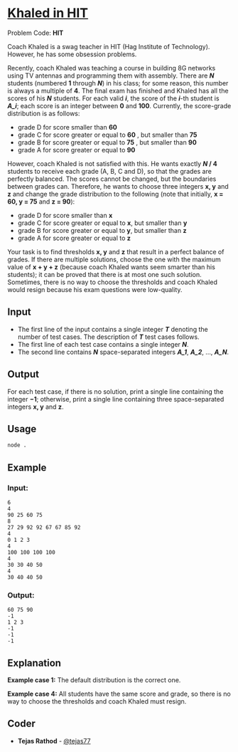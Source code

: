 
# [Khaled in HIT](https://www.codechef.com/problems/HIT)
Problem Code: **HIT**

Coach Khaled is a swag teacher in HIT (Hag Institute of Technology). However, he has some obsession problems.

Recently, coach Khaled was teaching a course in building 8G networks using TV antennas and programming them with assembly. There are **_N_**
students (numbered **1** through **_N_**) in his class; for some reason, this number is always a multiple of **4**. The final exam has finished and Khaled has all the scores of his **_N_** students. For each valid **_i_**, the score of the **_i_**-th student is **_A\_i_**; each score is an integer between **0** and **100**. Currently, the score-grade distribution is as follows:
- grade D for score smaller than **60**
- grade C for score greater or equal to **60**
, but smaller than **75**
- grade B for score greater or equal to **75**
, but smaller than **90**
- grade A for score greater or equal to **90**

However, coach Khaled is not satisfied with this. He wants exactly **_N_ / 4** students to receive each grade (A, B, C and D), so that the grades are perfectly balanced. The scores cannot be changed, but the boundaries between grades can. Therefore, he wants to choose three integers **x, y** and **z** and change the grade distribution to the following (note that initially, **x = 60, y = 75** and **z = 90**):
- grade D for score smaller than **x**
- grade C for score greater or equal to **x**, but smaller than **y**
- grade B for score greater or equal to **y**, but smaller than **z**
- grade A for score greater or equal to **z**

Your task is to find thresholds **x, y** and **z** that result in a perfect balance of grades. If there are multiple solutions, choose the one with the maximum value of **x + y + z** (because coach Khaled wants seem smarter than his students); it can be proved that there is at most one such solution. Sometimes, there is no way to choose the thresholds and coach Khaled would resign because his exam questions were low-quality.

## Input

- The first line of the input contains a single integer **_T_** denoting the number of test cases. The description of **_T_** test cases follows.
- The first line of each test case contains a single integer **_N_**.
- The second line contains **_N_**
space-separated integers **_A\_1_**, **_A\_2_**, …, **_A\_N_**.

## Output

For each test case, if there is no solution, print a single line containing the integer **−1**; otherwise, print a single line containing three space-separated integers **x, y** and **z**.

## Usage
```sh
node .
```
## Example
### Input:
```
6
4
90 25 60 75
8
27 29 92 92 67 67 85 92
4
0 1 2 3
4
100 100 100 100
4
30 30 40 50
4
30 40 40 50
```
### Output:
```
60 75 90
-1
1 2 3
-1
-1
-1
```
## Explanation

**Example case 1:** The default distribution is the correct one.

**Example case 4:** All students have the same score and grade, so there is no way to choose the thresholds and coach Khaled must resign.

## Coder

* **Tejas Rathod** - [@tejas77](https://github.com/tejas77)
